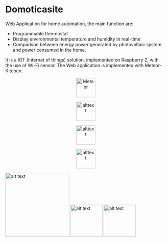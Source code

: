 
# Domoticasite
Web Application for home automation, the main function are:

- Programmable thermostat
- Display environmental temperature and humidity in real-time
- Comparison between energy power generated by photovoltaic system and power consumed in the home.

It is a IOT (Internet of things) solution, implemented on Raspberry 2, with the use of Wi-Fi sensor.
The Web application is implemented with Meteor-Kitchen.


<p align="center">
  <a href='https://www.meteor.com'>
   <img src='https://user-images.githubusercontent.com/841294/26841702-0902bbee-4af3-11e7-9805-0618da66a246.png' height='60' alt='Meteor'>
  </a>
</p>

<p align="center">
 <a href='https://www.meteor.com'>
   <img src='https://pbs.twimg.com/profile_images/506475381122031617/ll6c40lP.png' alt="alttext" height='60'>
  </a>
</p>

<p align="center">
 <img src='https://d14xs1qewsqjcd.cloudfront.net/assets/logo.svg' alt='alttext' height='60'>
  </a>
</p>

<p align="center">
 <img src='https://shop.highsoft.com/skin/frontend/highsoft/bootstrap/images/logo.svg' alt='alttext' height='60'>
  </a>
</p>




<img src="https://shop.highsoft.com/skin/frontend/highsoft/bootstrap/images/logo.svg" alt="alt text" width="200px" height="200px">
<img src="https://encrypted-tbn3.gstatic.com/images?q=tbn:ANd9GcQ6OTvEpuXGtoQ7rS_MuwV8DurmIKFlEdWVsQBo8J-CMd-NLos-" alt="alt text" width="100px" height="100px">
<img src="https://encrypted-tbn3.gstatic.com/images?q=tbn:ANd9GcRvG55OJYJ0rQktTd5AtYW-yerEjB6dmeWLOibbsASKXRNbDNcJpUu0w-Hr" alt="alt text" width="100px" height="100px">

